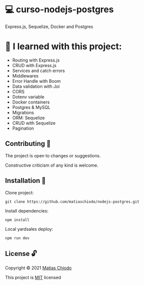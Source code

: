 # :computer: curso-nodejs-postgres

Express.js, Sequelize, Docker and Postgres

# :notebook: I learned with this project:
- Routing with Express.js
- CRUD with Express.js
- Services and catch errors
- Middlewares
- Error Handle with Boom
- Data validation with Joi
- CORS
- Dotenv variable
- Docker containers
- Postgres & MySQL
- Migrations
- ORM: Sequelize
- CRUD with Sequelize
- Pagination

## Contributing :raising_hand:
The project is open to changes or suggestions.

 Constructive criticism of any kind is welcome.

## Installation :electric_plug:
Clone project:
```
git clone https://github.com/matiaschiodo/nodejs-postgres.git
 ```

Install dependencies:
```
npm install
```

Local yardsales deploy:
```
npm run dev
```

## License :unlock:

Copyright © 2021 [Matias Chiodo](https://github.com/matiaschiodo)

This project is [MIT](https://choosealicense.com/licenses/mit/) licensed
